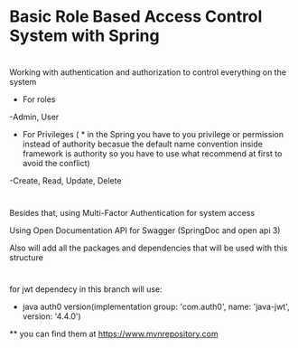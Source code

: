 # Basic Role Based Access Control System with Spring
# ###############
Working with authentication and authorization to control everything on the system

- For roles

-Admin, User


- For Privileges ( * in the Spring you have to you privilege or permission instead of authority becasue the default name convention inside framework is authority so you have to use what recommend at first to avoid the conflict)

-Create, Read, Update, Delete

# ##############
Besides that, using Multi-Factor Authentication for system access


Using Open Documentation API for Swagger (SpringDoc and open api 3)


Also will add all the packages and dependencies that will be used with this structure
# ######################
for jwt dependecy in this branch will use:

- java auth0 version(implementation group: 'com.auth0', name: 'java-jwt', version: '4.4.0')
  
**  you can find them at https://www.mvnrepository.com

